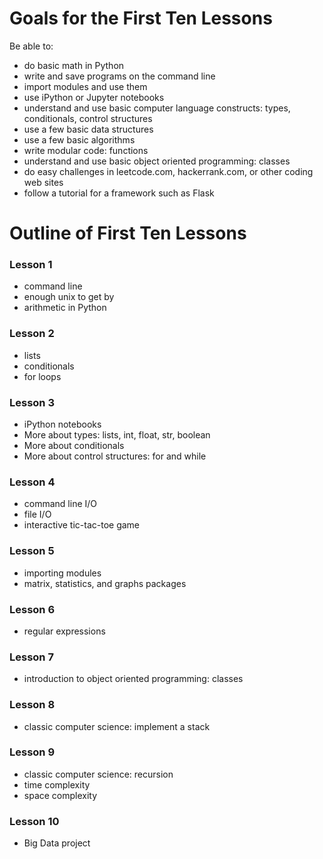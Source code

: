 # Goals for the First Ten Lessons

Be able to: 
- do basic math in Python
- write and save programs on the command line
- import modules and use them
- use iPython or Jupyter notebooks
- understand and use basic computer language constructs: types, conditionals, control structures
- use a few basic data structures
- use a few basic algorithms
- write modular code: functions
- understand and use basic object oriented programming: classes
- do easy challenges in leetcode.com, hackerrank.com, or other coding web sites
- follow a tutorial for a framework such as Flask

# Outline of First Ten Lessons

### Lesson 1

- command line
- enough unix to get by 
- arithmetic in Python

### Lesson 2

- lists
- conditionals
- for loops

### Lesson 3

- iPython notebooks
- More about types: lists, int, float, str, boolean
- More about conditionals
- More about control structures: for and while

### Lesson 4

- command line I/O
- file I/O
- interactive tic-tac-toe game

### Lesson 5

- importing modules
- matrix, statistics, and graphs packages

### Lesson 6

- regular expressions

### Lesson 7

- introduction to object oriented programming: classes

### Lesson 8

- classic computer science: implement a stack

### Lesson 9

- classic computer science: recursion
- time complexity
- space complexity

### Lesson 10

- Big Data project
